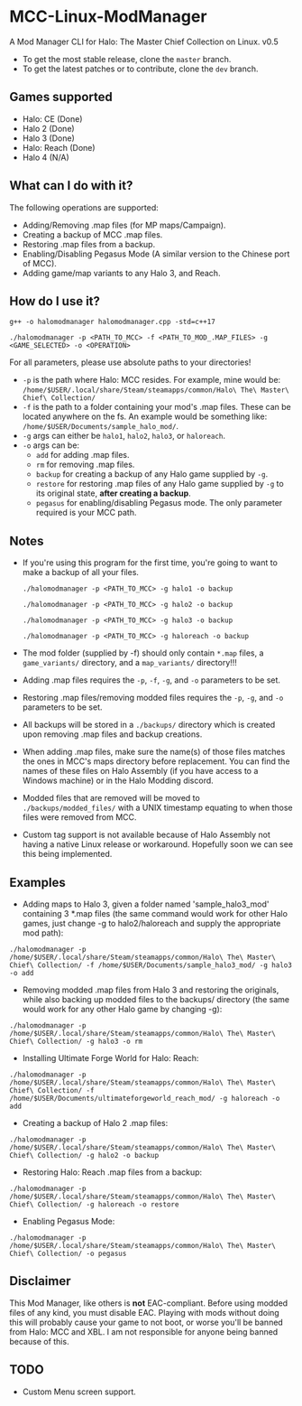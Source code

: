 # MCC-Linux-ModManager
A Mod Manager CLI for Halo: The Master Chief Collection on Linux. v0.5

- To get the most stable release, clone the `master` branch.
- To get the latest patches or to contribute, clone the `dev` branch.

## Games supported
- Halo: CE (Done)
- Halo 2 (Done)
- Halo 3 (Done)
- Halo: Reach (Done)
- Halo 4 (N/A)

## What can I do with it?
The following operations are supported:
- Adding/Removing .map files (for MP maps/Campaign).
- Creating a backup of MCC .map files.
- Restoring .map files from a backup.
- Enabling/Disabling Pegasus Mode (A similar version to the Chinese port of MCC).
- Adding game/map variants to any Halo 3, and Reach.

## How do I use it?
```
g++ -o halomodmanager halomodmanager.cpp -std=c++17

./halomodmanager -p <PATH_TO_MCC> -f <PATH_TO_MOD_.MAP_FILES> -g <GAME_SELECTED> -o <OPERATION>
```

For all parameters, please use absolute paths to your directories!
* `-p` is the path where Halo: MCC resides. For example, mine would be: `/home/$USER/.local/share/Steam/steamapps/common/Halo\ The\ Master\ Chief\ Collection/`
* `-f` is the path to a folder containing your mod's .map files. These can be located anywhere on the fs. An example would be something like: `/home/$USER/Documents/sample_halo_mod/`.
* `-g` args can either be `halo1`, `halo2`, `halo3`, or `haloreach`.
* `-o` args can be: 
  * `add` for adding .map files.
  * `rm` for removing .map files.
  * `backup` for creating a backup of any Halo game supplied by `-g`.
  * `restore` for restoring .map files of any Halo game supplied by `-g` to its original state, **after creating a backup**.
  * `pegasus` for enabling/disabling Pegasus mode. The only parameter required is your MCC path.

## Notes
- If you're using this program for the first time, you're going to want to make a backup of all your files.

  `./halomodmanager -p <PATH_TO_MCC> -g halo1 -o backup`

  `./halomodmanager -p <PATH_TO_MCC> -g halo2 -o backup`
  
  `./halomodmanager -p <PATH_TO_MCC> -g halo3 -o backup`
  
  `./halomodmanager -p <PATH_TO_MCC> -g haloreach -o backup`
  
- The mod folder (supplied by -f) should only contain `*.map` files, a `game_variants/` directory, and a `map_variants/` directory!!!
- Adding .map files requires the `-p`, `-f`, `-g`, and `-o` parameters to be set.
- Restoring .map files/removing modded files requires the `-p`, `-g`, and `-o` parameters to be set.
- All backups will be stored in a `./backups/` directory which is created upon removing .map files and backup creations.
- When adding .map files, make sure the name(s) of those files matches the ones in MCC's maps directory before replacement. You can find the names of these files on Halo Assembly (if you have access to a Windows machine) or in the Halo Modding discord.
- Modded files that are removed will be moved to `./backups/modded_files/` with a UNIX timestamp equating to when those files were removed from MCC.
- Custom tag support is not available because of Halo Assembly not having a native Linux release or workaround. Hopefully soon we can see this being implemented.

## Examples
- Adding maps to Halo 3, given a folder named 'sample_halo3_mod' containing 3 *.map files (the same command would work for other Halo games, just change -g to halo2/haloreach and supply the appropriate mod path):

`./halomodmanager -p /home/$USER/.local/share/Steam/steamapps/common/Halo\ The\ Master\ Chief\ Collection/ -f /home/$USER/Documents/sample_halo3_mod/ -g halo3 -o add`

- Removing modded .map files from Halo 3 and restoring the originals, while also backing up modded files to the backups/ directory (the same would work for any other Halo game by changing -g):

`./halomodmanager -p /home/$USER/.local/share/Steam/steamapps/common/Halo\ The\ Master\ Chief\ Collection/ -g halo3 -o rm`

- Installing Ultimate Forge World for Halo: Reach:

`./halomodmanager -p /home/$USER/.local/share/Steam/steamapps/common/Halo\ The\ Master\ Chief\ Collection/ -f /home/$USER/Documents/ultimateforgeworld_reach_mod/ -g haloreach -o add`

- Creating a backup of Halo 2 .map files:

`./halomodmanager -p /home/$USER/.local/share/Steam/steamapps/common/Halo\ The\ Master\ Chief\ Collection/ -g halo2 -o backup`

- Restoring Halo: Reach .map files from a backup:

`./halomodmanager -p /home/$USER/.local/share/Steam/steamapps/common/Halo\ The\ Master\ Chief\ Collection/ -g haloreach -o restore`

- Enabling Pegasus Mode:

`./halomodmanager -p /home/$USER/.local/share/Steam/steamapps/common/Halo\ The\ Master\ Chief\ Collection/ -o pegasus`

## Disclaimer
This Mod Manager, like others is **not** EAC-compliant. Before using modded files of any kind, you must disable EAC. Playing with mods without doing this will probably cause your game to not boot, or worse you'll be banned from Halo: MCC and XBL. I am not responsible for anyone being banned because of this.

## TODO
- Custom Menu screen support.

